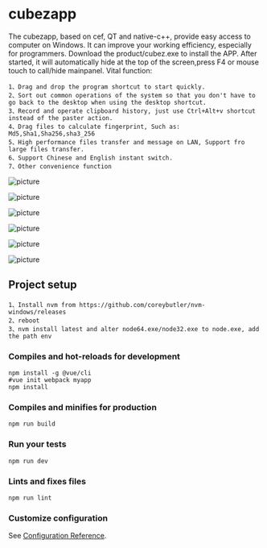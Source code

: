 # cubezapp 
The cubezapp, based on cef, QT and native-c++, provide easy access to computer on Windows.
It can improve your working efficiency, especially for programmers. 
Download the product/cubez.exe to install the APP.
After started, it will automatically hide at the top of the screen,press F4 or mouse touch to call/hide mainpanel.
Vital function:
```
1、Drag and drop the program shortcut to start quickly.
2、Sort out common operations of the system so that you don't have to go back to the desktop when using the desktop shortcut.
3、Record and operate clipboard history, just use Ctrl+Alt+v shortcut instead of the paster action.
4、Drag files to calculate fingerprint, Such as: Md5,Sha1,Sha256,sha3_256
5、High performance files transfer and message on LAN, Support fro large files transfer.
6、Support Chinese and English instant switch.
7、Other convenience function
```

![picture](product/install.png)

![picture](product/system.png)

![picture](product/clipboard.png)

![picture](product/filefingerprint.png)

![picture](product/impanel.png)

![picture](product/im.png)

## Project setup
```
1、Install nvm from https://github.com/coreybutler/nvm-windows/releases
2、reboot
3、nvm install latest and alter node64.exe/node32.exe to node.exe, add the path env
```

### Compiles and hot-reloads for development
```
npm install -g @vue/cli
#vue init webpack myapp
npm install
```

### Compiles and minifies for production
```
npm run build
```

### Run your tests
```
npm run dev
```

### Lints and fixes files
```
npm run lint
```

### Customize configuration
See [Configuration Reference](https://cli.vuejs.org/config/).